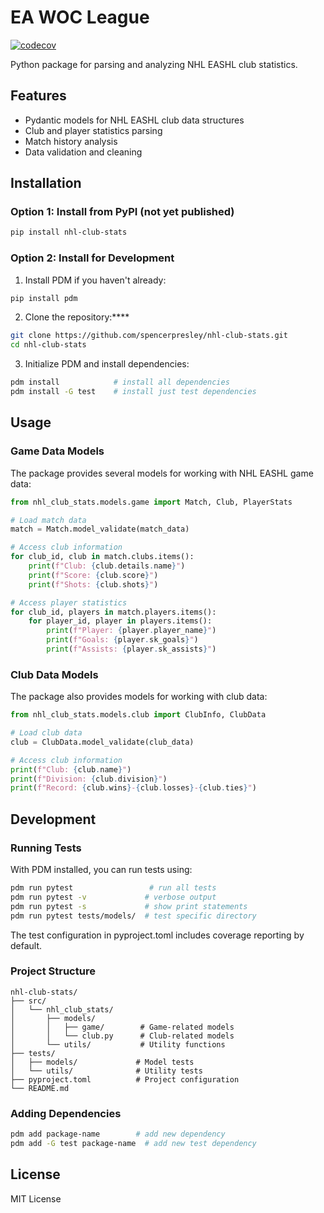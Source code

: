 # EA WOC League

[![codecov](https://codecov.io/github/SpencerPresley/ea-woc-league/branch/master/graph/badge.svg?token=QDEI2JRTTM)](https://codecov.io/github/SpencerPresley/ea-woc-league)

Python package for parsing and analyzing NHL EASHL club statistics.

## Features

- Pydantic models for NHL EASHL club data structures
- Club and player statistics parsing
- Match history analysis
- Data validation and cleaning

## Installation

### Option 1: Install from PyPI (not yet published)

```bash
pip install nhl-club-stats
```

### Option 2: Install for Development

1. Install PDM if you haven't already:

```bash
pip install pdm
```

2. Clone the repository:****

```bash
git clone https://github.com/spencerpresley/nhl-club-stats.git
cd nhl-club-stats
```

3. Initialize PDM and install dependencies:

```bash
pdm install            # install all dependencies
pdm install -G test    # install just test dependencies
```

## Usage

### Game Data Models

The package provides several models for working with NHL EASHL game data:

```python
from nhl_club_stats.models.game import Match, Club, PlayerStats

# Load match data
match = Match.model_validate(match_data)

# Access club information
for club_id, club in match.clubs.items():
    print(f"Club: {club.details.name}")
    print(f"Score: {club.score}")
    print(f"Shots: {club.shots}")

# Access player statistics
for club_id, players in match.players.items():
    for player_id, player in players.items():
        print(f"Player: {player.player_name}")
        print(f"Goals: {player.sk_goals}")
        print(f"Assists: {player.sk_assists}")
```

### Club Data Models

The package also provides models for working with club data:

```python
from nhl_club_stats.models.club import ClubInfo, ClubData

# Load club data
club = ClubData.model_validate(club_data)

# Access club information
print(f"Club: {club.name}")
print(f"Division: {club.division}")
print(f"Record: {club.wins}-{club.losses}-{club.ties}")
```

## Development

### Running Tests

With PDM installed, you can run tests using:

```bash
pdm run pytest                 # run all tests
pdm run pytest -v             # verbose output
pdm run pytest -s             # show print statements
pdm run pytest tests/models/  # test specific directory
```

The test configuration in pyproject.toml includes coverage reporting by default.

### Project Structure

```tree
nhl-club-stats/
├── src/
│   └── nhl_club_stats/
│       ├── models/
│       │   ├── game/        # Game-related models
│       │   └── club.py      # Club-related models
│       └── utils/           # Utility functions
├── tests/
│   ├── models/             # Model tests
│   └── utils/              # Utility tests
├── pyproject.toml          # Project configuration
└── README.md
```

### Adding Dependencies

```bash
pdm add package-name        # add new dependency
pdm add -G test package-name  # add new test dependency
```

## License

MIT License
